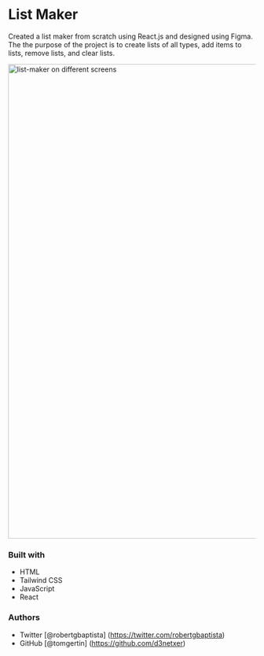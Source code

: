 # List Maker
Created a list maker from scratch using React.js and designed using Figma. The the purpose of the project is to create lists of all types, add items to lists, remove lists, and clear lists.

<img width="964" alt="list-maker on different screens" src="https://github.com/contentmediaguy/grocery-list/blob/main/list-maker.png">

### Built with
- HTML
- Tailwind CSS
- JavaScript
- React

### Authors
- Twitter [@robertgbaptista] (https://twitter.com/robertgbaptista)
- GitHub [@tomgertin] (https://github.com/d3netxer)

